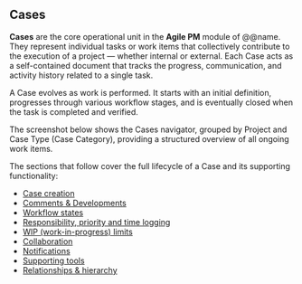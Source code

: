 ## Cases

**Cases** are the core operational unit in the **Agile PM** module of @@name. They represent individual tasks or work items that collectively contribute to the execution of a project — whether internal or external. Each Case acts as a self-contained document that tracks the progress, communication, and activity history related to a single task.

A Case evolves as work is performed. It starts with an initial definition, progresses through various workflow stages, and is eventually closed when the task is completed and verified.

The screenshot below shows the Cases navigator, grouped by Project and Case Type (Case Category), providing a structured overview of all ongoing work items.

The sections that follow cover the full lifecycle of a Case and its supporting functionality:

- [Case creation](case-creation.md)
- [Comments & Developments](comments-and-developments.md)
- [Workflow states](workflow-states.md)
- [Responsibility, priority and time logging](resp-priority-time-logging.md)
- [WIP (work-in-progress) limits](wip-limits.md)
- [Collaboration](collaboration.md)
- [Notifications](notifications.md)
- [Supporting tools](supporting-tools.md)
- [Relationships & hierarchy](relationships-and-hierarchy.md)
